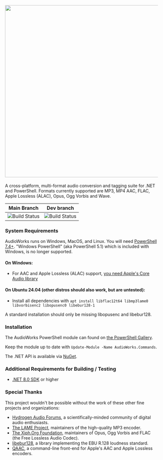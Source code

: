 <h1 align="center"><img src="https://github.com/jherby2k/AudioWorks/raw/main/Logo.png" width="567" /></h1>

A cross-platform, multi-format audio conversion and tagging suite for .NET and PowerShell. Formats currently supported are MP3, MP4 AAC, FLAC, Apple Lossless (ALAC), Opus, Ogg Vorbis and Wave.

Main Branch | Dev branch
-- | --
![Build Status](https://github.com/jherby2k/AudioWorks/actions/workflows/build-and-test.yml/badge.svg?branch=main) | ![Build Status](https://github.com/jherby2k/AudioWorks/actions/workflows/build-and-test.yml/badge.svg?branch=dev)

### System Requirements
AudioWorks runs on Windows, MacOS, and Linux.
You will need [PowerShell 7.4+](https://aka.ms/powershell). "Windows PowerShell" (aka PowerShell 5.1) which is included with Windows, is no longer supported.
 
#### On Windows:
* For AAC and Apple Lossless (ALAC) support, [you need Apple's Core Audio library](https://github.com/jherby2k/AudioWorks/wiki/Apple-Core-Audio-dependency)

#### On Ubuntu 24.04 (other distros should also work, but are untested):
* Install all dependencies with `apt install libflac12t64 libmp3lame0 libvorbisenc2 libopusenc0 libebur128-1`

A standard installation should only be missing libopusenc and libebur128.

### Installation
The AudioWorks PowerShell module can found on [the PowerShell Gallery](https://www.powershellgallery.com/packages/AudioWorks.Commands).

Keep the module up to date with `Update-Module -Name AudioWorks.Commands`.

The .NET API is available via [NuGet](https://www.nuget.org/packages/AudioWorks.Api).

### Additional Requirements for Building / Testing
* [.NET 8.0 SDK](https://dotnet.microsoft.com/download/dotnet/8.0) or higher

### Special Thanks
This project wouldn't be possible without the work of these other fine projects and organizations:
* [Hydrogen Audio Forums](https://hydrogenaud.io/), a scientifically-minded community of digital audio enthusiasts.
* [The LAME Project](http://lame.sourceforge.net/), maintainers of the high-quality MP3 encoder.
* [The Xiph.Org Foundation](https://xiph.org/), maintainers of Opus, Ogg Vorbis and FLAC (the Free Lossless Audio Codec).
* [libebur128](https://github.com/jiixyj/libebur128), a library implementing the EBU R.128 loudness standard.
* [QAAC](https://sites.google.com/site/qaacpage/), a command-line front-end for Apple's AAC and Apple Lossless encoders.
